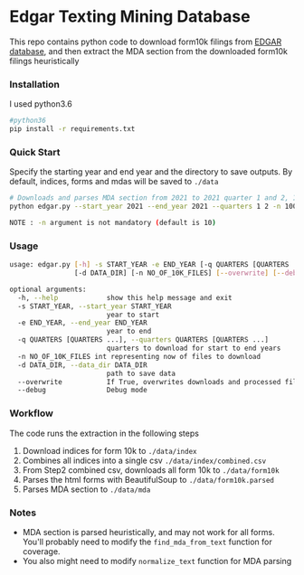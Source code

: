 # Edgar Texting Mining Database

This repo contains python code to download form10k filings  from [EDGAR database](https://www.sec.gov/edgar.shtml), 
and then extract the MDA section from the downloaded form10k filings heuristically


### Installation

I used python3.6
```bash
#python36
pip install -r requirements.txt
```


### Quick Start

Specify the starting year and end year and the directory to save outputs.
By default, indices, forms and mdas will be saved to `./data`

```bash
# Downloads and parses MDA section from 2021 to 2021 quarter 1 and 2, 100 10k-files and saves to `./data/`
python edgar.py --start_year 2021 --end_year 2021 --quarters 1 2 -n 100 --data_dir ./data/

NOTE : -n argument is not mandatory (default is 10)
```

### Usage
```bash
usage: edgar.py [-h] -s START_YEAR -e END_YEAR [-q QUARTERS [QUARTERS ...]]
                [-d DATA_DIR] [-n NO_OF_10K_FILES] [--overwrite] [--debug]

optional arguments:
  -h, --help            show this help message and exit
  -s START_YEAR, --start_year START_YEAR
                        year to start
  -e END_YEAR, --end_year END_YEAR
                        year to end
  -q QUARTERS [QUARTERS ...], --quarters QUARTERS [QUARTERS ...]
                        quarters to download for start to end years
  -n NO_OF_10K_FILES int representing now of files to download                       
  -d DATA_DIR, --data_dir DATA_DIR
                        path to save data
  --overwrite           If True, overwrites downloads and processed files.
  --debug               Debug mode
```

### Workflow

The code runs the extraction in the following steps
1. Download indices for form 10k to `./data/index`
2. Combines all indices into a single csv `./data/index/combined.csv`
3. From Step2 combined csv, downloads all form 10k to `./data/form10k`
4. Parses the html forms with BeautifulSoup to `./data/form10k.parsed`
5. Parses MDA section to `./data/mda`

### Notes

- MDA section is parsed heuristically, and may not work for all forms. You'll probably need to modify the `find_mda_from_text` function for coverage.
- You also might need to modify `normalize_text` function for MDA parsing